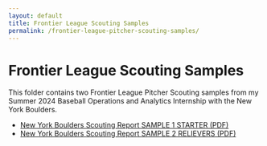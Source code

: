 ```yaml
---
layout: default
title: Frontier League Scouting Samples
permalink: /frontier-league-pitcher-scouting-samples/
---
```


# Frontier League Scouting Samples
This folder contains two Frontier League Pitcher Scouting samples from my Summer 2024 Baseball Operations and Analytics Internship with the New York Boulders.  

- [New York Boulders Scouting Report SAMPLE 1 STARTER (PDF)](frontier-league-pitcher-scouting-samples/SAMPLE%20#1%20New%20York%20Boulders%20Scouting%20Report%20and%20Release%20Points.pdf)
- [New York Boulders Scouting Report SAMPLE 2 RELIEVERS (PDF)](frontier-league-pitcher-scouting-samples/SAMPLE%20#2%20New%20York%20Boulders%20Relievers%20Scouting%20Report.pdf)
